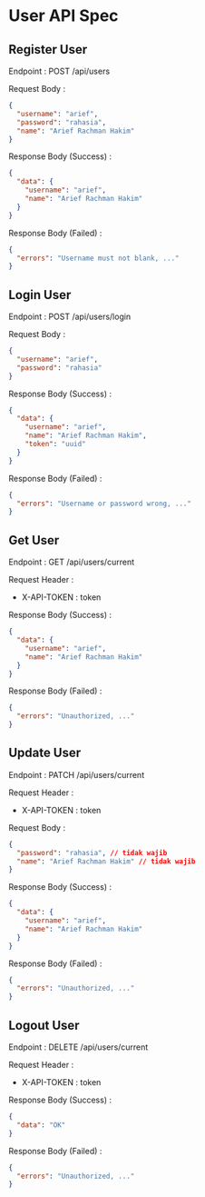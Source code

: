 # User API Spec

## Register User

Endpoint : POST /api/users

Request Body :

```json
{
  "username": "arief",
  "password": "rahasia",
  "name": "Arief Rachman Hakim"
}
```

Response Body (Success) :

```json
{
  "data": {
    "username": "arief",
    "name": "Arief Rachman Hakim"
  }
}
```

Response Body (Failed) :

```json
{
  "errors": "Username must not blank, ..."
}
```

## Login User

Endpoint : POST /api/users/login

Request Body :

```json
{
  "username": "arief",
  "password": "rahasia"
}
```

Response Body (Success) :

```json
{
  "data": {
    "username": "arief",
    "name": "Arief Rachman Hakim",
    "token": "uuid"
  }
}
```

Response Body (Failed) :

```json
{
  "errors": "Username or password wrong, ..."
}
```

## Get User

Endpoint : GET /api/users/current

Request Header :

- X-API-TOKEN : token

Response Body (Success) :

```json
{
  "data": {
    "username": "arief",
    "name": "Arief Rachman Hakim"
  }
}
```

Response Body (Failed) :

```json
{
  "errors": "Unauthorized, ..."
}
```

## Update User

Endpoint : PATCH /api/users/current

Request Header :

- X-API-TOKEN : token

Request Body :

```json
{
  "password": "rahasia", // tidak wajib
  "name": "Arief Rachman Hakim" // tidak wajib
}
```

Response Body (Success) :

```json
{
  "data": {
    "username": "arief",
    "name": "Arief Rachman Hakim"
  }
}
```

Response Body (Failed) :

```json
{
  "errors": "Unauthorized, ..."
}
```

## Logout User

Endpoint : DELETE /api/users/current

Request Header :

- X-API-TOKEN : token

Response Body (Success) :

```json
{
  "data": "OK"
}
```

Response Body (Failed) :

```json
{
  "errors": "Unauthorized, ..."
}
```
